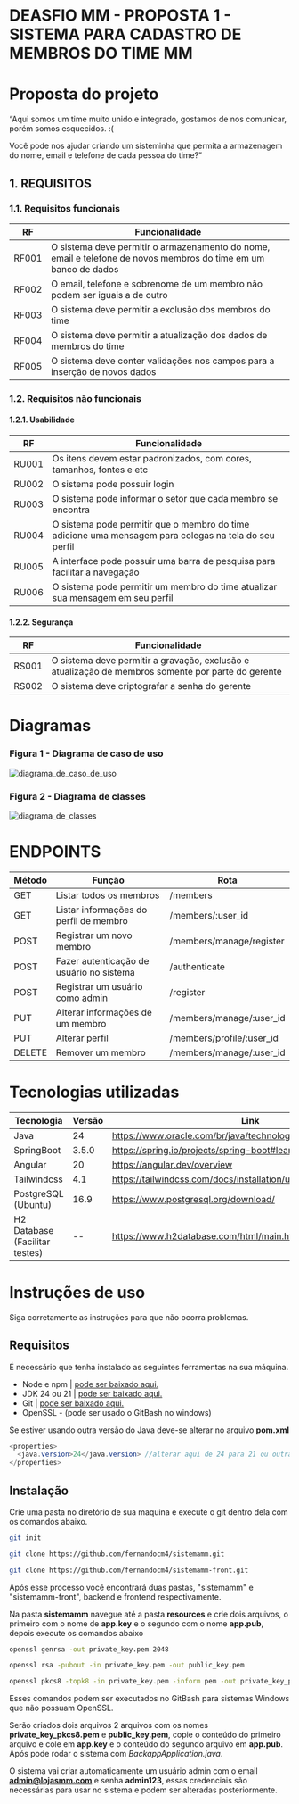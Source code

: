 # DEASFIO MM - PROPOSTA 1 - SISTEMA PARA CADASTRO DE MEMBROS DO TIME MM #


<h1>Proposta do projeto</h1>
“Aqui somos um time muito unido e integrado, gostamos de nos comunicar, porém somos esquecidos. :( 

Você pode nos ajudar criando um sisteminha que permita a armazenagem do nome, email e telefone de cada pessoa do time?”



<h2>1. REQUISITOS</h2>

<h3>1.1. Requisitos funcionais</h3>

| RF    | Funcionalidade |
| ----- | -------------- |
| RF001 | O sistema deve permitir o armazenamento do nome, email e telefone de novos membros do time em um banco de dados |
| RF002 | O email, telefone e sobrenome de um membro não podem ser iguais a de outro |
| RF003 | O sistema deve permitir a exclusão dos membros do time |
| RF004 | O sistema deve permitir a atualização dos dados de membros do time |
| RF005 | O sistema deve conter validações nos campos para a inserção de novos dados |


<h3>1.2. Requisitos não funcionais</h3>
<h4>1.2.1. Usabilidade</h4>

| RF    | Funcionalidade |
| ----- | -------------- |
| RU001 | Os itens devem estar padronizados, com cores, tamanhos, fontes e etc |
| RU002 | O sistema pode possuir login |
| RU003 | O sistema pode informar o setor que cada membro se encontra |
| RU004 | O sistema pode permitir que o membro do time adicione uma mensagem para colegas na tela do seu perfil |
| RU005 | A interface pode possuir uma barra de pesquisa para facilitar a navegação |
| RU006 | O sistema pode permitir um membro do time atualizar sua mensagem em seu perfil |

<h4>1.2.2. Segurança</h4>

| RF    | Funcionalidade |
| ----- | -------------- |
| RS001 | O sistema deve permitir a gravação, exclusão e atualização de membros somente por parte do gerente |
| RS002 | O sistema deve criptografar a senha do gerente |


<h1>Diagramas</h1>

<h3>Figura 1 - Diagrama de caso de uso</h3>

![diagrama_de_caso_de_uso](https://github.com/user-attachments/assets/be789956-bcd2-4be5-924e-8ca69cb3b193)

<h3>Figura 2 - Diagrama de classes</h3>

![diagrama_de_classes](https://github.com/user-attachments/assets/467c114e-39fe-4774-946c-442255c8aad3)


<h1>ENDPOINTS</h1>

| Método | Função | Rota |
| ---------- | ------ | ---- |
| GET | Listar todos os membros | /members |
| GET | Listar informações do perfil de membro | /members/:user_id |
| POST | Registrar um novo membro | /members/manage/register |
| POST | Fazer autenticação de usuário no sistema | /authenticate |
| POST | Registrar um usuário como admin | /register |
| PUT | Alterar informações de um membro | /members/manage/:user_id |
| PUT | Alterar perfil | /members/profile/:user_id |
| DELETE | Remover um membro | /members/manage/:user_id |














<h1>Tecnologias utilizadas</h1>

| Tecnologia | Versão | Link |
| ---------- | ------ | ---- |
| Java | 24 | https://www.oracle.com/br/java/technologies/downloads/#java21 |
| SpringBoot | 3.5.0 | https://spring.io/projects/spring-boot#learn |
| Angular | 20 | https://angular.dev/overview |
| Tailwindcss | 4.1 | https://tailwindcss.com/docs/installation/using-vite |
| PostgreSQL (Ubuntu) | 16.9 | https://www.postgresql.org/download/ |
| H2 Database (Facilitar testes) | -- | https://www.h2database.com/html/main.html |



# Instruções de uso

Siga corretamente as instruções para que não ocorra problemas.

## Requisitos

É necessário que tenha instalado as seguintes ferramentas na sua máquina.

- Node e npm | [pode ser baixado aqui.](https://nodejs.org/en/download)
- JDK 24 ou 21 | [pode ser baixado aqui.](https://www.oracle.com/br/java/technologies/downloads/)
- Git | [pode ser baixado aqui.](https://git-scm.com/downloads)
- OpenSSL - (pode ser usado o GitBash no windows)

Se estiver usando outra versão do Java deve-se alterar no arquivo **pom.xml**

```java
<properties>
  <java.version>24</java.version> //alterar aqui de 24 para 21 ou outra versão, testadas com 21 e 24
</properties>
```











## Instalação

Crie uma pasta no diretório de sua maquina e execute o git dentro dela com os comandos abaixo.


```bash
git init

git clone https://github.com/fernandocm4/sistemamm.git

git clone https://github.com/fernandocm4/sistemamm-front.git
```

Após esse processo você encontrará duas pastas, "sistemamm" e "sistemamm-front", backend e frontend respectivamente.

Na pasta **sistemamm** navegue até a pasta **resources** e crie dois arquivos, o primeiro com o nome de **app.key** e o segundo com o nome **app.pub**, depois execute os comandos abaixo



```bash
openssl genrsa -out private_key.pem 2048

openssl rsa -pubout -in private_key.pem -out public_key.pem

openssl pkcs8 -topk8 -in private_key.pem -inform pem -out private_key_pkcs8.pem -outform pem -nocrypt
``` 
Esses comandos podem ser executados no GitBash para sistemas Windows que não possuam OpenSSL.

Serão criados dois arquivos 2 arquivos com os nomes **private_key_pkcs8.pem** e **public_key.pem**, copie o conteúdo do primeiro arquivo e cole em **app.key** e o conteúdo do segundo arquivo em **app.pub**. Após pode rodar o sistema com *BackappApplication.java*.


O sistema vai criar automaticamente um usuário admin com o email **admin@lojasmm.com** e senha **admin123**, essas credenciais são necessárias para usar no sistema e podem ser alteradas posteriormente.

